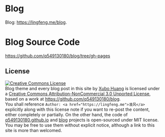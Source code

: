 # Blog

Blog: https://lingfeng.me/blog.

# Blog Source Code

<a href="https://github.com/q549130180/blog/tree/gh-pages">https://github.com/q549130180/blog/tree/gh-pages</a>

## License

<a rel="license" href="http://creativecommons.org/licenses/by-nc/3.0/">
    <img alt="Creative Commons License" style="border-width:0" src="http://i.creativecommons.org/l/by-nc/3.0/88x31.png" />
</a>
<div>
<span xmlns:dct="http://purl.org/dc/terms/" href="http://purl.org/dc/dcmitype/Text" property="dct:title" rel="dct:type">Blog theme and every blog post in this site</span> by <a xmlns:cc="http://creativecommons.org/ns#" target="_blank" href="https://lingfeng.me" property="cc:attributionName" rel="cc:attributionURL">Xubo Huang</a> is licensed under a <a rel="license" href="http://creativecommons.org/licenses/by-nc/3.0/">Creative Commons Attribution-NonCommercial 3.0 Unported License</a>, based on a work at <a xmlns:dct="http://purl.org/dc/terms/" href="https://github.com/q549130180/blog" rel="dct:source">https://github.com/q549130180/blog</a>.
</div>
<div>
You shall reference <code>Author: &lt;a href=&quot;https://lingfeng.me&quot;&gt;凌风&lt;/a&gt;</code> explicitly along with this license note if you want to re-post the content, either completely or partially. On the other hand, the code of <a href="https://github.com/q549130180/q549130180.github.io" target="_blank">q549130180.github.io</a> and <a href="https://github.com/q549130180/blog" target="_blank">blog</a> projects is open-sourced under MIT license. You may be free to use them without explicit notice, although a link to this site is more than welcomed.
</div>
